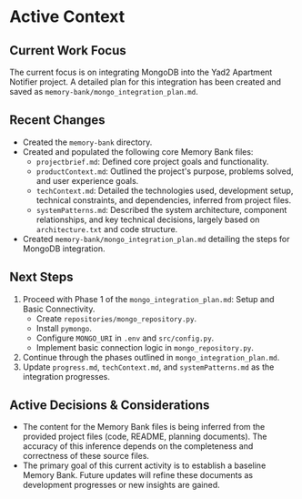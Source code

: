 # Active Context

## Current Work Focus

The current focus is on integrating MongoDB into the Yad2 Apartment Notifier project. A detailed plan for this integration has been created and saved as `memory-bank/mongo_integration_plan.md`.

## Recent Changes

- Created the `memory-bank` directory.
- Created and populated the following core Memory Bank files:
    - `projectbrief.md`: Defined core project goals and functionality.
    - `productContext.md`: Outlined the project's purpose, problems solved, and user experience goals.
    - `techContext.md`: Detailed the technologies used, development setup, technical constraints, and dependencies, inferred from project files.
    - `systemPatterns.md`: Described the system architecture, component relationships, and key technical decisions, largely based on `architecture.txt` and code structure.
- Created `memory-bank/mongo_integration_plan.md` detailing the steps for MongoDB integration.

## Next Steps

1.  Proceed with Phase 1 of the `mongo_integration_plan.md`: Setup and Basic Connectivity.
    *   Create `repositories/mongo_repository.py`.
    *   Install `pymongo`.
    *   Configure `MONGO_URI` in `.env` and `src/config.py`.
    *   Implement basic connection logic in `mongo_repository.py`.
2.  Continue through the phases outlined in `mongo_integration_plan.md`.
3.  Update `progress.md`, `techContext.md`, and `systemPatterns.md` as the integration progresses.

## Active Decisions & Considerations

- The content for the Memory Bank files is being inferred from the provided project files (code, README, planning documents). The accuracy of this inference depends on the completeness and correctness of these source files.
- The primary goal of this current activity is to establish a baseline Memory Bank. Future updates will refine these documents as development progresses or new insights are gained. 